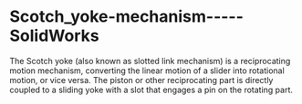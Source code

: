 # Scotch_yoke-mechanism-----SolidWorks
The Scotch yoke (also known as slotted link mechanism) is a reciprocating motion mechanism, converting the linear motion of a slider into rotational motion, or vice versa. The piston or other reciprocating part is directly coupled to a sliding yoke with a slot that engages a pin on the rotating part.
